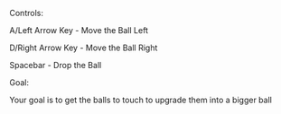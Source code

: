 Controls:

A/Left Arrow Key - Move the Ball Left

D/Right Arrow Key - Move the Ball Right

Spacebar - Drop the Ball

Goal:

Your goal is to get the balls to touch to upgrade them into a bigger ball
